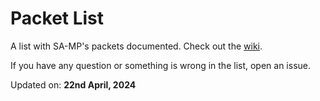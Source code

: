 # Packet List

A list with SA-MP's packets documented. Check out the [wiki](https://github.com/Brunoo16/samp-packet-list/wiki).

If you have any question or something is wrong in the list, open an issue.

Updated on: **22nd April, 2024**
